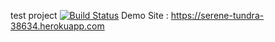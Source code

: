test project
[![Build Status](https://travis-ci.org/canberksakarya/myDemoApp.svg?branch=master)](https://travis-ci.org/canberksakarya/myDemoApp)
Demo Site : https://serene-tundra-38634.herokuapp.com

